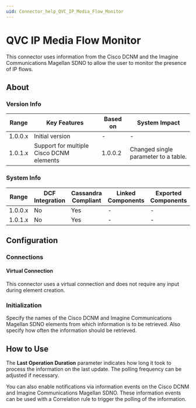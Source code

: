 ```yaml
---
uid: Connector_help_QVC_IP_Media_Flow_Monitor
---
```


# QVC IP Media Flow Monitor

This connector uses information from the Cisco DCNM and the Imagine Communications Magellan SDNO to allow the user to monitor the presence of IP flows.

## About

### Version Info

| **Range** | **Key Features**                         | **Based on** | **System Impact**                    |
|-----------|------------------------------------------|--------------|--------------------------------------|
| 1.0.0.x   | Initial version                          | -            | -                                    |
| 1.0.1.x   | Support for multiple Cisco DCNM elements | 1.0.0.2      | Changed single parameter to a table. |

### System Info

| Range     | DCF Integration     | Cassandra Compliant     | Linked Components     | Exported Components     |
|-----------|---------------------|-------------------------|-----------------------|-------------------------|
| 1.0.0.x   | No                  | Yes                     | -                     | -                       |
| 1.0.1.x   | No                  | Yes                     | -                     | -                       |

## Configuration

### Connections

#### Virtual Connection

This connector uses a virtual connection and does not require any input during element creation.

### Initialization

Specify the names of the Cisco DCNM and Imagine Communications Magellan SDNO elements from which information is to be retrieved. Also specify how often the information should be retrieved.

## How to Use

The **Last Operation Duration** parameter indicates how long it took to process the information on the last update. The polling frequency can be adjusted if necessary.

You can also enable notifications via information events on the Cisco DCNM and Imagine Communications Magellan SDNO. These information events can be used with a Correlation rule to trigger the polling of the information.

